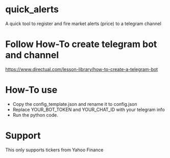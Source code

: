 # quick_alerts
A quick tool to register and fire market alerts (price) to a telegram channel

# Follow How-To create telegram bot and channel 
https://www.directual.com/lesson-library/how-to-create-a-telegram-bot

# How-To use
 - Copy the config_template.json and rename it to config.json
 - Replace YOUR_BOT_TOKEN and YOUR_CHAT_ID with your telegram info
 - Run the python code.


# Support
This only supports tickers from Yahoo Finance